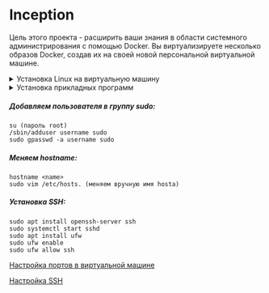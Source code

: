 # Inception
Цель этого проекта - расширить ваши знания в области системного администрирования с помощью Docker. Вы виртуализируете несколько образов Docker, создав их на своей новой персональной виртуальной машине.


<details>
  <summary>Установка Linux на виртуальную машину</summary>
  > UBUNTU:<br>
   1. <a href="https://ubuntu.ru/get">Скачиваем образ UBUNTU</a> <br>
   2. <a href="https://losst.ru/kak-polzovatsya-virtualbox#2_%D0%A1%D0%BE%D0%B7%D0%B4%D0%B0%D0%BD%D0%B8%D0%B5_%D0%B2%D0%B8%D1%80%D1%82%D1%83%D0%B0%D0%BB%D1%8C%D0%BD%D0%BE%D0%B9_%D0%BC%D0%B0%D1%88%D0%B8%D0%BD%D1%8B">Создаем виртуалуальную машину Ubuntu.</a> <br>
  > DEBIAN:<br>
   1. <a href="https://cdimage.debian.org/cdimage/archive/10.12.0/amd64/iso-cd/debian-10.12.0-amd64-xfce-CD-1.iso">Скачиваем образ Debian</a> <br>
   2. <a href="https://poznyaev.ru/debian-v-virualbox/">Создаем виртуалуальную машину Debian.</a>
</details>
<details>
   <summary>Установка прикладных программ</summary>
  1. <a href="https://vitux.com/how-to-install-vim-editor-on-debian/">VIM</a> <br>
  2. <a href="https://www.digitalocean.com/community/tutorials/how-to-install-git-on-debian-10">GIT</a> <br>
  3. <a href="https://ru.stackoverflow.com/questions/51452/%D0%92-linux-debian-%D0%BD%D0%B5%D1%82-%D1%81%D1%82%D0%B0%D0%BD%D0%B4%D0%B0%D1%80%D1%82%D0%BD%D0%BE-%D0%BF%D1%80%D0%BE%D0%B3%D1%80%D0%B0%D0%BC%D0%BC%D1%8B-make-%D0%9A%D0%B0%D0%BA-%D1%83%D1%81%D1%82%D0%B0%D0%BD%D0%B0%D0%B2%D0%BB%D0%B8%D0%B2%D0%B0%D1%82%D1%8C">MAKE</a> <br>
  4. <a href="https://milq.github.io/enable-sudo-user-account-debian/">SUDO</a> <br>
</details>

##### Добавляем пользователя в группу sudo:
```
su (пароль root)
/sbin/adduser username sudo
sudo gpasswd -a username sudo
```
##### Меняем hostname:
```
hostname <name>
sudo vim /etc/hosts. (меняем вручную имя hosta)
```
##### Установка SSH:
```
sudo apt install openssh-server ssh
sudo systemctl start sshd
sudo apt install ufw
sudo ufw enable
sudo ufw allow ssh
```
<a href="https://comp-security.net/%D0%BF%D0%BE%D0%B4%D0%BA%D0%BB%D1%8E%D1%87%D0%B8%D1%82%D1%8C%D1%81%D1%8F-%D0%BA-%D0%B2%D0%B8%D1%80%D1%82%D1%83%D0%B0%D0%BB%D1%8C%D0%BD%D0%BE%D0%B9-%D0%BC%D0%B0%D1%88%D0%B8%D0%BD%D0%B5-%D0%BF%D0%BE-ssh/">Настройка портов в виртуальной машине</a> <br>

<a href="https://losst.ru/nastrojka-ssh-v-debian/">Настройка SSH</a> <br>

